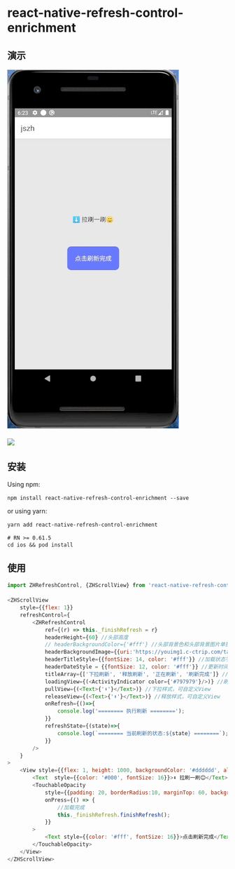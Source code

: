 # react-native-refresh-control-enrichment

## 演示

#### ![](https://github.com/gitSirzh/react-native-refresh-control-enrichment/blob/master/src/file/androidVideo.gif)
#### ![](https://github.com/gitSirzh/react-native-refresh-control-enrichment/master/src/file/iosVideo.gif)

## 安装

Using npm:

```shell
npm install react-native-refresh-control-enrichment --save
```

or using yarn:

```shell
yarn add react-native-refresh-control-enrichment
```
```
# RN >= 0.61.5
cd ios && pod install
```

## 使用
```javascript
import ZHRefreshControl, {ZHScrollView} from 'react-native-refresh-control-enrichment';

<ZHScrollView
    style={{flex: 1}}
    refreshControl={
        <ZHRefreshControl
            ref={(r) => this._finishRefresh = r}
            headerHeight={60} //头部高度
            // headerBackgroundColor={'#fff'} //头部背景色和头部背景图片单独使用，建议：尽量不要结合使用
            headerBackgroundImage={{uri:'https://youimg1.c-ctrip.com/target/100k0q000000gqxudED0D.jpg'}} //头部背景图片
            headerTitleStyle={{fontSize: 14, color: '#fff'}} //加载状态字体样式
            headerDateStyle = {{fontSize: 12, color: '#fff'}} //更新时间字体样式
            titleArray={['下拉刷新', '释放刷新', '正在刷新', '刷新完成']} //自定义提示状态，注：数量需要为四个
            loadingView={(<ActivityIndicator color={'#797979'}/>)} //刷新中样式
            pullView={(<Text>{'⬇️'}</Text>)} //下拉样式，可自定义View
            releaseView={(<Text>{'⬆️️️'}</Text>)} //释放样式，可自定义View
            onRefresh={()=>{
                console.log('======== 执行刷新 ========');
            }}
            refreshState={(state)=>{
                console.log(`======== 当前刷新的状态:${state} ========`);
            }}
        />
    }
>
    <View style={{flex: 1, height: 1000, backgroundColor: '#dddddd', alignItems: 'center', paddingTop: 300}}>
        <Text  style={{color: '#000', fontSize: 16}}>⬇️ 拉刷一刷😊</Text>
        <TouchableOpacity
            style={{padding: 20, borderRadius:10, marginTop: 60, backgroundColor:'#4240ff'}}
            onPress={() => {
                //加载完成
                this._finishRefresh.finishRefresh();
            }}
        >
            <Text style={{color: '#fff', fontSize: 16}}>点击刷新完成</Text>
        </TouchableOpacity>
    </View>
</ZHScrollView>
```
